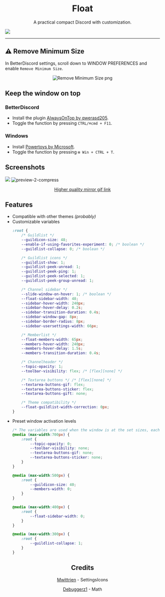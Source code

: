 <h1 align="center">Float</h1>
<p align="center">A practical compact Discord with customization.</p>

![](https://maendisease.github.io/BetterDiscordStuff/Themes/Float/assets/preview.png)

---

## :warning: Remove Minimum Size

In BetterDiscord settings, scroll down to WINDOW PREFERENCES and enable `Remove Minimum Size`.
<p align="center">
  <img src="https://i.imgur.com/l292lJE.png" alt="Remove Minimum Size png"/>
</p>

## Keep the window on top

### BetterDiscord
- Install the plugin [AlwaysOnTop by qwerasd205](https://betterdiscord.app/plugin/AlwaysOnTop).
- Toggle the function by pressing `CTRL/⌘cmd + F11`.

### Windows
- Install [Powertoys by Microsoft](https://github.com/microsoft/PowerToys#microsoft-powertoys).
- Toggle the function by pressing `⊞ Win + CTRL + T`.


## Screenshots
![](https://maendisease.github.io/BetterDiscordStuff/Themes/Float/assets/preview-1.png)
![preview-2-compress](https://user-images.githubusercontent.com/90428263/179085842-06d19aba-b9c4-4af3-99ef-a0c636278bce.gif)
<p align="center"><a href="https://maendisease.github.io/BetterDiscordStuff/Themes/Float/assets/preview-2.gif">Higher quality mirror gif link</a></p>


## Features
* Compatible with other themes *(probably)*
* Customizable variables
  ```css
  :root {
      /* Guildlist */
      --guildicon-size: 48;
      --enable-if-using-favorites-experiment: 0; /* boolean */
      --guildlist-collapse: 0; /* boolean */

      /* Guildlist icons */
      --guildlist-show: 1;
      --guildlist-peek-unread: 1;
      --guildlist-peek-ping: 1;
      --guildlist-peek-selected: 1;
      --guildlist-peek-group-unread: 1;

      /* Channel sidebar */
      --slide-window-on-hover: 1; /* boolean */
      --float-sidebar-width: 48;
      --sidebar-hover-width: 240px;
      --sidebar-hover-delay: 0.2s;
      --sidebar-transition-duration: 0.4s;
      --sidebar-window-gap: 8px;
      --sidebar-border-radius: 8px;
      --sidebar-usersettings-width: 66px;

      /* Memberlist */
      --float-members-width: 65px;
      --members-hover-width: 240px;
      --members-hover-delay: 1.5s;
      --members-transition-duration: 0.4s;

      /* Channelheader */
      --topic-opacity: 1;
      --toolbar-visibility: flex; /* [flex][none] */

      /* Textarea buttons */ /* [flex][none] */
      --textarea-buttons-gif: flex;
      --textarea-buttons-sticker: flex;
      --textarea-buttons-gift: none;

      /* Theme compatibility */
      --float-guildlist-width-correction: 0px;
  }
  ```
 * Preset window activation levels
    ```css
    /* The variables are used when the window is at the set sizes, each media query can be edited/deleted */
    @media (max-width:700px) {
        :root {
            --topic-opacity: 0;
            --toolbar-visibility: none;
            --textarea-buttons-gif: none;
            --textarea-buttons-sticker: none;
        }
    }

    @media (max-width:500px) {
        :root {
            --guildicon-size: 40;
            --members-width: 0;
        }
    }

    @media (max-width:400px) {
        :root {
            --float-sidebar-width: 0;
        }
    }

    @media (max-width:300px) {
        :root {
            --guildlist-collapse: 1;
        }
    }
    ```

<h2 align="center">Credits</h1>
<p align="center"><a href="https://github.com/mwittrien">Mwittrien</a> - SettingsIcons</p>
<p align="center"><a href="https://github.com/Debuggerz1">Debuggerz1</a> - Math</p>
